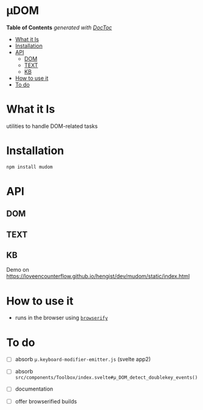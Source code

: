 

# µDOM



<!-- START doctoc generated TOC please keep comment here to allow auto update -->
<!-- DON'T EDIT THIS SECTION, INSTEAD RE-RUN doctoc TO UPDATE -->
**Table of Contents**  *generated with [DocToc](https://github.com/thlorenz/doctoc)*

- [What it Is](#what-it-is)
- [Installation](#installation)
- [API](#api)
  - [DOM](#dom)
  - [TEXT](#text)
  - [KB](#kb)
- [How to use it](#how-to-use-it)
- [To do](#to-do)

<!-- END doctoc generated TOC please keep comment here to allow auto update -->


# What it Is

utilities to handle DOM-related tasks

# Installation

```bash
npm install mudom
```

# API

## DOM
## TEXT
## KB

Demo on https://loveencounterflow.github.io/hengist/dev/mudom/static/index.html

# How to use it

* runs in the browser using [`browserify`](https://github.com/browserify/browserify)

# To do

* [ ] absorb `µ.keyboard-modifier-emitter.js` (svelte app2)
* [ ] absorb `src/components/Toolbox/index.svelte#µ_DOM_detect_doublekey_events()`
* [ ] documentation
* [ ] offer browserified builds

